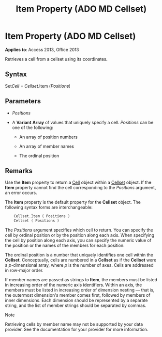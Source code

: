 ﻿---
title: Item Property (ADO MD Cellset)
TOCTitle: Item Property (ADO MD Cellset)
ms:assetid: 47510643-47af-0bfd-dc1f-ab984057bcd3
ms:mtpsurl: https://msdn.microsoft.com/library/JJ249220(v=office.15)
ms:contentKeyID: 48544595
ms.date: 09/18/2015
mtps_version: v=office.15
---

# Item Property (ADO MD Cellset)

**Applies to**: Access 2013, Office 2013

Retrieves a cell from a cellset using its coordinates.

## Syntax

Set*Cell* = *Cellset*.Item (*Positions*)

## Parameters

- *Positions*

- A **Variant** **Array** of values that uniquely specify a cell. *Positions* can be one of the following:
    
  - An array of position numbers
    
  - An array of member names
    
  - The ordinal position

## Remarks

Use the **Item** property to return a [Cell](cell-object-ado-md.md) object within a [Cellset](cellset-object-ado-md.md) object. If the **Item** property cannot find the cell corresponding to the *Positions* argument, an error occurs.

The **Item** property is the default property for the **Cellset** object. The following syntax forms are interchangeable:

```vb
    Cellset.Item ( Positions )
    Cellset ( Positions )
```

The *Positions* argument specifies which cell to return. You can specify the cell by ordinal position or by the position along each axis. When specifying the cell by position along each axis, you can specify the numeric value of the position or the names of the members for each position.

The ordinal position is a number that uniquely identifies one cell within the **Cellset**. Conceptually, cells are numbered in a **Cellset** as if the **Cellset** were a *p*-dimensional array, where *p* is the number of axes. Cells are addressed in row-major order.

If member names are passed as strings to **Item**, the members must be listed in increasing order of the numeric axis identifiers. Within an axis, the members must be listed in increasing order of dimension nesting — that is, the outermost dimension's member comes first, followed by members of inner dimensions. Each dimension should be represented by a separate string, and the list of member strings should be separated by commas.


> [!NOTE]
> Retrieving cells by member name may not be supported by your data provider. See the documentation for your provider for more information.


